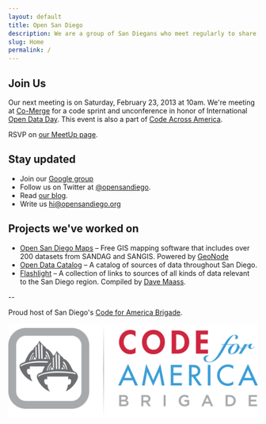 ```yaml
---
layout: default
title: Open San Diego
description: We are a group of San Diegans who meet regularly to share knowledge and collaborate on projects to make our city a better place to live.
slug: Home
permalink: /
---
```


## Join Us

Our next meeting is on Saturday, February 23, 2013 at 10am. We're meeting at [Co-Merge](http://www.co-merge.com) for a code sprint and unconference in honor of International [Open Data Day](http://opendataday.org). This event is also a part of [Code Across America](http://brigade.codeforamerica.org/pages/codeacross).

RSVP on [our MeetUp page](http://www.meetup.com/cfabrigade/San-Diego-CA/878642/).

## Stay updated

* Join our [Google group](http://groups.google.com/group/opensandiego/)
* Follow us on Twitter at [@opensandiego](http://twitter.com/opensandiego).
* Read [our blog](http://blog.opensandiego.org).
* Write us hi@opensandiego.org

## Projects we've worked on

* [Open San Diego Maps](http://maps.opensandiego.org) – Free GIS mapping software that includes over 200 datasets from SANDAG and SANGIS. Powered by [GeoNode](http://geonode.org)
* [Open Data Catalog](http://catalog.opensandiego.org) – A catalog of sources of data throughout San Diego. 
* [Flashlight](http://flashlight.opensandiego.org) – A collection of links to sources of all kinds of data relevant to the San Diego region. Compiled by [Dave Maass](https://twitter.com/DaveMaass).

--

Proud host of San Diego's [Code for America Brigade](http://brigade.codeforamerica.org).

[![Code for America Brigade Logo](/img/CfA_Brigade_logo.png)](http://brigade.codeforamerica.org)